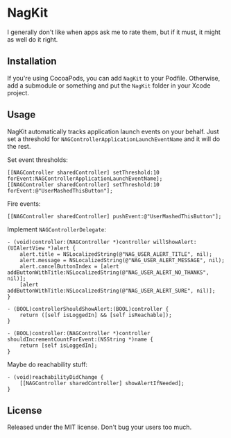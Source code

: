 # NagKit

I generally don't like when apps ask me to rate them, but if it must, it might as well do it right.

## Installation

If you're using CocoaPods, you can add `NagKit` to your Podfile. Otherwise, add a submodule or something and put the `NagKit` folder in your Xcode project.

## Usage

NagKit automatically tracks application launch events on your behalf. Just set a threshold for `NAGControllerApplicationLaunchEventName` and it will do the rest.

Set event thresholds:

    [[NAGController sharedController] setThreshold:10 forEvent:NAGControllerApplicationLaunchEventName];
    [[NAGController sharedController] setThreshold:10 forEvent:@"UserMashedThisButton"];

Fire events:

    [[NAGController sharedController] pushEvent:@"UserMashedThisButton"];

Implement `NAGControllerDelegate`:

    - (void)controller:(NAGController *)controller willShowAlert:(UIAlertView *)alert {
        alert.title = NSLocalizedString(@"NAG_USER_ALERT_TITLE", nil);
        alert.message = NSLocalizedString(@"NAG_USER_ALERT_MESSAGE", nil);
        alert.cancelButtonIndex = [alert addButtonWithTitle:NSLocalizedString(@"NAG_USER_ALERT_NO_THANKS", nil)];
        [alert addButtonWithTitle:NSLocalizedString(@"NAG_USER_ALERT_SURE", nil)];
    }
    
    - (BOOL)controllerShouldShowAlert:(BOOL)controller {
        return ([self isLoggedIn] && [self isReachable]);
    }
    
    - (BOOL)controller:(NAGController *)controller shouldIncrementCountForEvent:(NSString *)name {
        return [self isLoggedIn];
    }

Maybe do reachability stuff:

    - (void)reachabilityDidChange {
        [[NAGController sharedController] showAlertIfNeeded];
    }

## License

Released under the MIT license. Don't bug your users too much.
